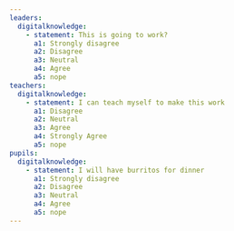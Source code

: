 ```yaml
---
leaders:
  digitalknowledge:
    - statement: This is going to work?
      a1: Strongly disagree
      a2: Disagree
      a3: Neutral
      a4: Agree
      a5: nope
teachers:
  digitalknowledge:
    - statement: I can teach myself to make this work
      a1: Disagree
      a2: Neutral
      a3: Agree
      a4: Strongly Agree
      a5: nope
pupils:
  digitalknowledge:
    - statement: I will have burritos for dinner
      a1: Strongly disagree
      a2: Disagree
      a3: Neutral
      a4: Agree
      a5: nope
---
```

